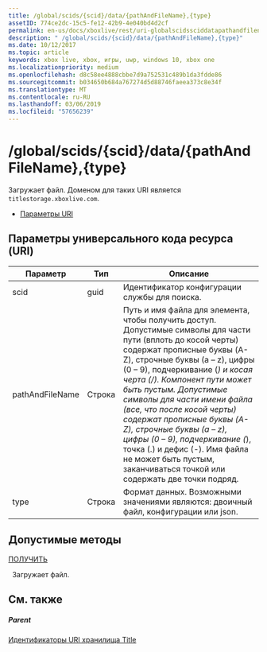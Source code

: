```yaml
---
title: /global/scids/{scid}/data/{pathAndFileName},{type}
assetID: 774ce2dc-15c5-fe12-42b9-4e040bd4d2cf
permalink: en-us/docs/xboxlive/rest/uri-globalscidssciddatapathandfilenametype.html
description: " /global/scids/{scid}/data/{pathAndFileName},{type}"
ms.date: 10/12/2017
ms.topic: article
keywords: xbox live, xbox, игры, uwp, windows 10, xbox one
ms.localizationpriority: medium
ms.openlocfilehash: d8c58ee4888cbbe7d9a752531c489b1da3fdde86
ms.sourcegitcommit: b034650b684a767274d5d88746faeea373c8e34f
ms.translationtype: MT
ms.contentlocale: ru-RU
ms.lasthandoff: 03/06/2019
ms.locfileid: "57656239"
---
```

# <a name="globalscidssciddatapathandfilenametype"></a>/global/scids/{scid}/data/{pathAndFileName},{type}
Загружает файл. Доменом для таких URI является `titlestorage.xboxlive.com`.
 
  * [Параметры URI](#ID4EV)
 
<a id="ID4EV"></a>

 
## <a name="uri-parameters"></a>Параметры универсального кода ресурса (URI)
 
| Параметр| Тип| Описание| 
| --- | --- | --- | 
| scid| guid| Идентификатор конфигурации службы для поиска.| 
| pathAndFileName| Строка| Путь и имя файла для элемента, чтобы получить доступ. Допустимые символы для части пути (вплоть до косой черты) содержат прописные буквы (A-Z), строчные буквы (a – z), цифры (0 – 9), подчеркивание (_) и косая черта (/). Компонент пути может быть пустым. Допустимые символы для части имени файла (все, что после косой черты) содержат прописные буквы (A-Z), строчные буквы (a – z), цифры (0 – 9), подчеркивание (_), точка (.) и дефис (-). Имя файла не может быть пустым, заканчиваться точкой или содержать две точки подряд.| 
| type| Строка| Формат данных. Возможными значениями являются: двоичный файл, конфигурации или json.| 
  
<a id="ID4EFC"></a>

 
## <a name="valid-methods"></a>Допустимые методы

[ПОЛУЧИТЬ](uri-globalscidssciddatapathandfilenametype-get.md)

&nbsp;&nbsp;Загружает файл.
 
<a id="ID4EPC"></a>

 
## <a name="see-also"></a>См. также
 
<a id="ID4ERC"></a>

 
##### <a name="parent"></a>Parent 

[Идентификаторы URI хранилища Title](atoc-reference-storagev2.md)

   